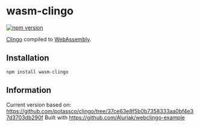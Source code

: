 # wasm-clingo

[![npm version](https://img.shields.io/npm/v/vega-lite.svg)](https://www.npmjs.com/package/vega-lite)

[Clingo](https://github.com/potassco/clingo) compiled to [WebAssembly](https://webassembly.org/).

## Installation

`npm install wasm-clingo`

## Information

Current version based on: https://github.com/potassco/clingo/tree/37ce63e8f5b0b7358333aa0bf4e37d3703db290f
Built with https://github.com/Aluriak/webclingo-example
